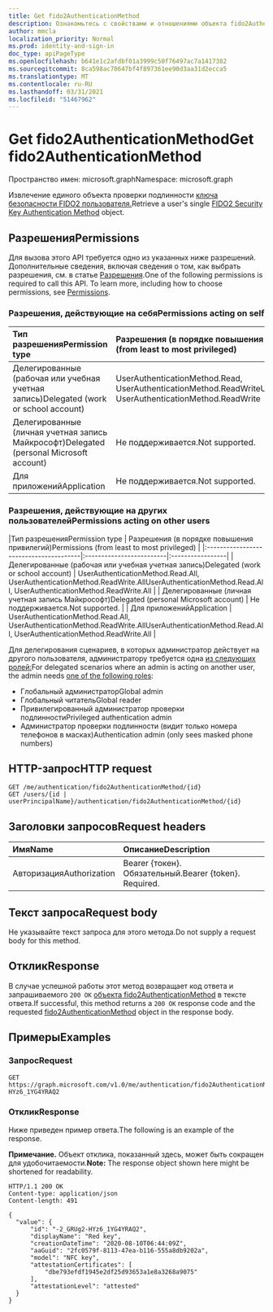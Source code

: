 ```yaml
---
title: Get fido2AuthenticationMethod
description: Ознакомьтесь с свойствами и отношениями объекта fido2AuthenticationMethod.
author: mmcla
localization_priority: Normal
ms.prod: identity-and-sign-in
doc_type: apiPageType
ms.openlocfilehash: b641e1c2afdbf01a3999c50f76497ac7a1417382
ms.sourcegitcommit: 8ca598ac70647bf4f897361ee90d3aa31d2ecca5
ms.translationtype: MT
ms.contentlocale: ru-RU
ms.lasthandoff: 03/31/2021
ms.locfileid: "51467962"
---
```

# <a name="get-fido2authenticationmethod"></a><span data-ttu-id="75dd8-103">Get fido2AuthenticationMethod</span><span class="sxs-lookup"><span data-stu-id="75dd8-103">Get fido2AuthenticationMethod</span></span>
<span data-ttu-id="75dd8-104">Пространство имен: microsoft.graph</span><span class="sxs-lookup"><span data-stu-id="75dd8-104">Namespace: microsoft.graph</span></span>

<span data-ttu-id="75dd8-105">Извлечение единого объекта проверки подлинности [ключа безопасности FIDO2 пользователя.](../resources/fido2authenticationmethod.md)</span><span class="sxs-lookup"><span data-stu-id="75dd8-105">Retrieve a user's single [FIDO2 Security Key Authentication Method](../resources/fido2authenticationmethod.md) object.</span></span>

## <a name="permissions"></a><span data-ttu-id="75dd8-106">Разрешения</span><span class="sxs-lookup"><span data-stu-id="75dd8-106">Permissions</span></span>

<span data-ttu-id="75dd8-p101">Для вызова этого API требуется одно из указанных ниже разрешений. Дополнительные сведения, включая сведения о том, как выбрать разрешения, см. в статье [Разрешения](/graph/permissions-reference).</span><span class="sxs-lookup"><span data-stu-id="75dd8-p101">One of the following permissions is required to call this API. To learn more, including how to choose permissions, see [Permissions](/graph/permissions-reference).</span></span>

### <a name="permissions-acting-on-self"></a><span data-ttu-id="75dd8-109">Разрешения, действующие на себя</span><span class="sxs-lookup"><span data-stu-id="75dd8-109">Permissions acting on self</span></span>

|<span data-ttu-id="75dd8-110">Тип разрешения</span><span class="sxs-lookup"><span data-stu-id="75dd8-110">Permission type</span></span>      | <span data-ttu-id="75dd8-111">Разрешения (в порядке повышения привилегий)</span><span class="sxs-lookup"><span data-stu-id="75dd8-111">Permissions (from least to most privileged)</span></span>              |
|:---------------------------------------|:-------------------------|
| <span data-ttu-id="75dd8-112">Делегированные (рабочая или учебная учетная запись)</span><span class="sxs-lookup"><span data-stu-id="75dd8-112">Delegated (work or school account)</span></span>     | <span data-ttu-id="75dd8-113">UserAuthenticationMethod.Read, UserAuthenticationMethod.ReadWrite</span><span class="sxs-lookup"><span data-stu-id="75dd8-113">UserAuthenticationMethod.Read, UserAuthenticationMethod.ReadWrite</span></span> |
| <span data-ttu-id="75dd8-114">Делегированные (личная учетная запись Майкрософт)</span><span class="sxs-lookup"><span data-stu-id="75dd8-114">Delegated (personal Microsoft account)</span></span> | <span data-ttu-id="75dd8-115">Не поддерживается.</span><span class="sxs-lookup"><span data-stu-id="75dd8-115">Not supported.</span></span> |
| <span data-ttu-id="75dd8-116">Для приложений</span><span class="sxs-lookup"><span data-stu-id="75dd8-116">Application</span></span>                            | <span data-ttu-id="75dd8-117">Не поддерживается.</span><span class="sxs-lookup"><span data-stu-id="75dd8-117">Not supported.</span></span> |

### <a name="permissions-acting-on-other-users"></a><span data-ttu-id="75dd8-118">Разрешения, действующие на других пользователей</span><span class="sxs-lookup"><span data-stu-id="75dd8-118">Permissions acting on other users</span></span>

|<span data-ttu-id="75dd8-119">Тип разрешения</span><span class="sxs-lookup"><span data-stu-id="75dd8-119">Permission type</span></span>      | <span data-ttu-id="75dd8-120">Разрешения (в порядке повышения привилегий)</span><span class="sxs-lookup"><span data-stu-id="75dd8-120">Permissions (from least to most privileged)</span></span>              |
|:---------------------------------------|:-------------------------|:-----------------|
| <span data-ttu-id="75dd8-121">Делегированные (рабочая или учебная учетная запись)</span><span class="sxs-lookup"><span data-stu-id="75dd8-121">Delegated (work or school account)</span></span>     | <span data-ttu-id="75dd8-122">UserAuthenticationMethod.Read.All, UserAuthenticationMethod.ReadWrite.All</span><span class="sxs-lookup"><span data-stu-id="75dd8-122">UserAuthenticationMethod.Read.All, UserAuthenticationMethod.ReadWrite.All</span></span> |
| <span data-ttu-id="75dd8-123">Делегированные (личная учетная запись Майкрософт)</span><span class="sxs-lookup"><span data-stu-id="75dd8-123">Delegated (personal Microsoft account)</span></span> | <span data-ttu-id="75dd8-124">Не поддерживается.</span><span class="sxs-lookup"><span data-stu-id="75dd8-124">Not supported.</span></span> |
| <span data-ttu-id="75dd8-125">Для приложений</span><span class="sxs-lookup"><span data-stu-id="75dd8-125">Application</span></span>                            | <span data-ttu-id="75dd8-126">UserAuthenticationMethod.Read.All, UserAuthenticationMethod.ReadWrite.All</span><span class="sxs-lookup"><span data-stu-id="75dd8-126">UserAuthenticationMethod.Read.All, UserAuthenticationMethod.ReadWrite.All</span></span> |

<span data-ttu-id="75dd8-127">Для делегирования сценариев, в которых администратор действует на другого пользователя, администратору требуется одна [из следующих ролей:](/azure/active-directory/users-groups-roles/directory-assign-admin-roles#available-roles)</span><span class="sxs-lookup"><span data-stu-id="75dd8-127">For delegated scenarios where an admin is acting on another user, the admin needs [one of the following roles](/azure/active-directory/users-groups-roles/directory-assign-admin-roles#available-roles):</span></span>
* <span data-ttu-id="75dd8-128">Глобальный администратор</span><span class="sxs-lookup"><span data-stu-id="75dd8-128">Global admin</span></span>
* <span data-ttu-id="75dd8-129">Глобальный читатель</span><span class="sxs-lookup"><span data-stu-id="75dd8-129">Global reader</span></span>
* <span data-ttu-id="75dd8-130">Привилегированный администратор проверки подлинности</span><span class="sxs-lookup"><span data-stu-id="75dd8-130">Privileged authentication admin</span></span>
* <span data-ttu-id="75dd8-131">Администратор проверки подлинности (видит только номера телефонов в масках)</span><span class="sxs-lookup"><span data-stu-id="75dd8-131">Authentication admin (only sees masked phone numbers)</span></span>

## <a name="http-request"></a><span data-ttu-id="75dd8-132">HTTP-запрос</span><span class="sxs-lookup"><span data-stu-id="75dd8-132">HTTP request</span></span>

<!-- {
  "blockType": "ignored"
}
-->
``` http
GET /me/authentication/fido2AuthenticationMethod/{id}
GET /users/{id | userPrincipalName}/authentication/fido2AuthenticationMethod/{id}
```

## <a name="request-headers"></a><span data-ttu-id="75dd8-133">Заголовки запросов</span><span class="sxs-lookup"><span data-stu-id="75dd8-133">Request headers</span></span>
|<span data-ttu-id="75dd8-134">Имя</span><span class="sxs-lookup"><span data-stu-id="75dd8-134">Name</span></span>|<span data-ttu-id="75dd8-135">Описание</span><span class="sxs-lookup"><span data-stu-id="75dd8-135">Description</span></span>|
|:---|:---|
|<span data-ttu-id="75dd8-136">Авторизация</span><span class="sxs-lookup"><span data-stu-id="75dd8-136">Authorization</span></span>|<span data-ttu-id="75dd8-p102">Bearer {токен}. Обязательный.</span><span class="sxs-lookup"><span data-stu-id="75dd8-p102">Bearer {token}. Required.</span></span>|

## <a name="request-body"></a><span data-ttu-id="75dd8-139">Текст запроса</span><span class="sxs-lookup"><span data-stu-id="75dd8-139">Request body</span></span>
<span data-ttu-id="75dd8-140">Не указывайте текст запроса для этого метода.</span><span class="sxs-lookup"><span data-stu-id="75dd8-140">Do not supply a request body for this method.</span></span>

## <a name="response"></a><span data-ttu-id="75dd8-141">Отклик</span><span class="sxs-lookup"><span data-stu-id="75dd8-141">Response</span></span>

<span data-ttu-id="75dd8-142">В случае успешной работы этот метод возвращает код ответа и запрашиваемого `200 OK` [объекта fido2AuthenticationMethod](../resources/fido2authenticationmethod.md) в тексте ответа.</span><span class="sxs-lookup"><span data-stu-id="75dd8-142">If successful, this method returns a `200 OK` response code and the requested [fido2AuthenticationMethod](../resources/fido2authenticationmethod.md) object in the response body.</span></span>

## <a name="examples"></a><span data-ttu-id="75dd8-143">Примеры</span><span class="sxs-lookup"><span data-stu-id="75dd8-143">Examples</span></span>

### <a name="request"></a><span data-ttu-id="75dd8-144">Запрос</span><span class="sxs-lookup"><span data-stu-id="75dd8-144">Request</span></span>

``` http
GET https://graph.microsoft.com/v1.0/me/authentication/fido2AuthenticationMethod/-2_GRUg2-HYz6_1YG4YRAQ2
```

### <a name="response"></a><span data-ttu-id="75dd8-145">Отклик</span><span class="sxs-lookup"><span data-stu-id="75dd8-145">Response</span></span>
<span data-ttu-id="75dd8-146">Ниже приведен пример ответа.</span><span class="sxs-lookup"><span data-stu-id="75dd8-146">The following is an example of the response.</span></span>

<span data-ttu-id="75dd8-147">**Примечание.** Объект отклика, показанный здесь, может быть сокращен для удобочитаемости.</span><span class="sxs-lookup"><span data-stu-id="75dd8-147">**Note:** The response object shown here might be shortened for readability.</span></span>
<!-- {
  "blockType": "response",
  "truncated": true,
  "@odata.type": "microsoft.graph.fido2AuthenticationMethod"
}
-->
``` http
HTTP/1.1 200 OK
Content-type: application/json
Content-length: 491

{
  "value": {
      "id": "-2_GRUg2-HYz6_1YG4YRAQ2",
      "displayName": "Red key",
      "creationDateTime": "2020-08-10T06:44:09Z",
      "aaGuid": "2fc0579f-8113-47ea-b116-555a8db9202a",
      "model": "NFC key",
      "attestationCertificates": [
          "dbe793efdf1945e2df25d93653a1e8a3268a9075"
      ],
      "attestationLevel": "attested"
  }
}
```

